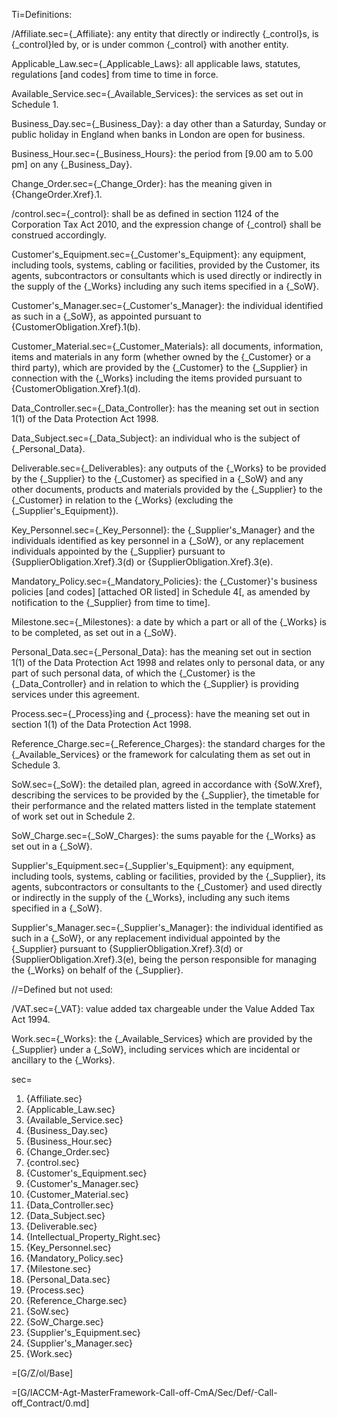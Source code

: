 Ti=Definitions:

/Affiliate.sec={_Affiliate}: any entity that directly or indirectly {_control}s, is {_control}led by, or is under common {_control} with another entity.

Applicable_Law.sec={_Applicable_Laws}: all applicable laws, statutes, regulations [and codes] from time to time in force.

Available_Service.sec={_Available_Services}: the services as set out in Schedule 1.

Business_Day.sec={_Business_Day}: a day other than a Saturday, Sunday or public holiday in England when banks in London are open for business.

Business_Hour.sec={_Business_Hours}: the period from [9.00 am to 5.00 pm] on any {_Business_Day}.

Change_Order.sec={_Change_Order}: has the meaning given in {ChangeOrder.Xref}.1.

/control.sec={_control}: shall be as defined in section 1124 of the Corporation Tax Act 2010, and the expression change of {_control} shall be construed accordingly.

Customer's_Equipment.sec={_Customer's_Equipment}: any equipment, including tools, systems, cabling or facilities, provided by the Customer, its agents, subcontractors or consultants which is used directly or indirectly in the supply of the {_Works} including any such items specified in a {_SoW}.

Customer's_Manager.sec={_Customer's_Manager}: the individual identified as such in a {_SoW}, as appointed pursuant to {CustomerObligation.Xref}.1(b).

Customer_Material.sec={_Customer_Materials}: all documents, information, items and materials in any form (whether owned by the {_Customer} or a third party), which are provided by the {_Customer} to the {_Supplier} in connection with the {_Works} including the items provided pursuant to {CustomerObligation.Xref}.1(d).

Data_Controller.sec={_Data_Controller}: has the meaning set out in section 1(1) of the Data Protection Act 1998.

Data_Subject.sec={_Data_Subject}: an individual who is the subject of {_Personal_Data}.

Deliverable.sec={_Deliverables}: any outputs of the {_Works} to be provided by the {_Supplier} to the {_Customer} as specified in a {_SoW} and any other documents, products and materials provided by the {_Supplier} to the {_Customer} in relation to the {_Works} (excluding the {_Supplier's_Equipment}). 

Key_Personnel.sec={_Key_Personnel}: the {_Supplier's_Manager} and the individuals identified as key personnel in a {_SoW}, or any replacement individuals appointed by the {_Supplier} pursuant to {SupplierObligation.Xref}.3(d) or {SupplierObligation.Xref}.3(e).

Mandatory_Policy.sec={_Mandatory_Policies}: the {_Customer}'s business policies [and codes] [attached OR listed] in Schedule 4[, as amended by notification to the {_Supplier} from time to time].

Milestone.sec={_Milestones}: a date by which a part or all of the {_Works} is to be completed, as set out in a {_SoW}.

Personal_Data.sec={_Personal_Data}: has the meaning set out in section 1(1) of the Data Protection Act 1998 and relates only to personal data, or any part of such personal data, of which the {_Customer} is the {_Data_Controller} and in relation to which the {_Supplier} is providing services under this agreement.

Process.sec={_Process}ing and {_process}: have the meaning set out in section 1(1) of the Data Protection Act 1998.

Reference_Charge.sec={_Reference_Charges}: the standard charges for the {_Available_Services} or the framework for calculating them as set out in Schedule 3.

SoW.sec={_SoW}: the detailed plan, agreed in accordance with {SoW.Xref}, describing the services to be provided by the {_Supplier}, the timetable for their performance and the related matters listed in the template statement of work set out in Schedule 2. 

SoW_Charge.sec={_SoW_Charges}: the sums payable for the {_Works} as set out in a {_SoW}. 

Supplier's_Equipment.sec={_Supplier's_Equipment}: any equipment, including tools, systems, cabling or facilities, provided by the {_Supplier}, its agents, subcontractors or consultants to the {_Customer} and used directly or indirectly in the supply of the {_Works}, including any such items specified in a {_SoW}.

Supplier's_Manager.sec={_Supplier's_Manager}: the individual identified as such in a {_SoW}, or any replacement individual appointed by the {_Supplier} pursuant to {SupplierObligation.Xref}.3(d) or {SupplierObligation.Xref}.3(e), being the person responsible for managing the {_Works} on behalf of the {_Supplier}. 

//=Defined but not used:

/VAT.sec={_VAT}: value added tax chargeable under the Value Added Tax Act 1994.

Work.sec={_Works}: the {_Available_Services} which are provided by the {_Supplier} under a {_SoW}, including services which are incidental or ancillary to the {_Works}.

sec=<ol><li>{Affiliate.sec}<li>{Applicable_Law.sec}<li>{Available_Service.sec}<li>{Business_Day.sec}<li>{Business_Hour.sec}<li>{Change_Order.sec}<li>{control.sec}<li>{Customer's_Equipment.sec}<li>{Customer's_Manager.sec}<li>{Customer_Material.sec}<li>{Data_Controller.sec}<li>{Data_Subject.sec}<li>{Deliverable.sec}<li>{Intellectual_Property_Right.sec}<li>{Key_Personnel.sec}<li>{Mandatory_Policy.sec}<li>{Milestone.sec}<li>{Personal_Data.sec}<li>{Process.sec}<li>{Reference_Charge.sec}<li>{SoW.sec}<li>{SoW_Charge.sec}<li>{Supplier's_Equipment.sec}<li>{Supplier's_Manager.sec}<li>{Work.sec}</ol>

=[G/Z/ol/Base]

=[G/IACCM-Agt-MasterFramework-Call-off-CmA/Sec/Def/-Call-off_Contract/0.md]
